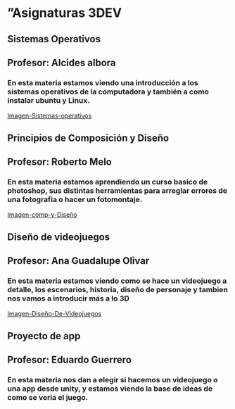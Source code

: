# ”Asignaturas 3DEV

## Sistemas Operativos 

## Profesor: Alcides albora 

### En esta materia estamos viendo una introducción a los sistemas operativos de la computadora y también a como instalar ubuntu y Linux.

[Imagen-Sistemas-operativos](../Assets/Sistemas%20operativos.jpg)


## Principios de Composición y Diseño 

## Profesor: Roberto Melo 

### En esta materia estamos aprendiendo un curso basico de photoshop, sus distintas herramientas para arreglar errores de una fotografia o hacer un fotomontaje.

[Imagen-comp-y-Diseño](../Assets/Principios%20de%20composición%20y%20diseño.jpg)

## Diseño de videojuegos 

## Profesor: Ana Guadalupe Olivar

### En esta materia estamos viendo como se hace un videojuego a detalle, los escenarios, historia, diseño de personaje y tambien nos vamos a introducir más a lo 3D

[Imagen-Diseño-De-Videojuegos](../Assets/Diseño-De-Videojuegos.jpg)


## Proyecto de app

## Profesor: Eduardo Guerrero

### En esta materia nos dan a elegir si hacemos un videojuego o una app desde unity, y estamos viendo la base de ideas de como se veria el juego.

